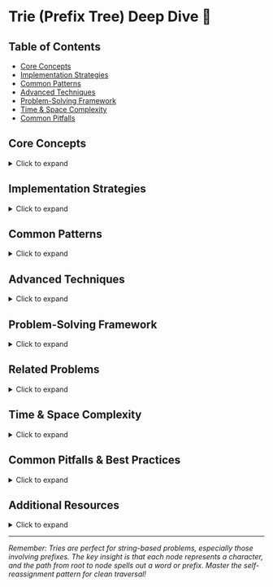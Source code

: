 # Trie (Prefix Tree) Deep Dive 🌳

## Table of Contents
- [Core Concepts](#core-concepts)
- [Implementation Strategies](#implementation-strategies)
- [Common Patterns](#common-patterns)
- [Advanced Techniques](#advanced-techniques)
- [Problem-Solving Framework](#problem-solving-framework)
- [Time & Space Complexity](#time--space-complexity)
- [Common Pitfalls](#common-pitfalls)

## Core Concepts
<details>
<summary>Click to expand</summary>

### What is a Trie?
A **trie** (pronounced "try") is a tree-like data structure used to store and retrieve strings. Each node represents a character, and the path from root to any node spells out a word or prefix.

### Key Properties
1. **Character-based nodes**: Each node represents a single character
2. **Path spells words**: Root to node path forms a word/prefix
3. **Shared prefixes**: Common prefixes are shared between words
4. **Efficient lookups**: O(m) time where m is word length
5. **Prefix matching**: Natural support for prefix-based operations

### When to Use Tries
- **Autocomplete systems**: Find all words with given prefix
- **Spell checkers**: Check if word exists in dictionary
- **IP routing tables**: Longest prefix matching
- **Contact lists**: Search by name prefix
- **Text editors**: Word suggestions
</details>

## Implementation Strategies
<details>
<summary>Click to expand</summary>

### 1. Dictionary-Based Implementation
```python
class Trie:
    def __init__(self):
        self.children = {}  # Character -> Trie node
        self.is_end = False  # Marks complete words
    
    def insert(self, word: str) -> None:
        node = self
        for char in word:
            if char not in node.children:
                node.children[char] = Trie()
            node = node.children[char]
        node.is_end = True
    
    def search(self, word: str) -> bool:
        node = self
        for char in word:
            if char not in node.children:
                return False
            node = node.children[char]
        return node.is_end
    
    def startsWith(self, prefix: str) -> bool:
        node = self
        for char in prefix:
            if char not in node.children:
                return False
            node = node.children[char]
        return True
```

### 2. Array-Based Implementation (for fixed character sets)
```python
class Trie:
    def __init__(self):
        self.children = [None] * 26  # For lowercase letters
        self.is_end = False
    
    def insert(self, word: str) -> None:
        node = self
        for char in word:
            idx = ord(char) - ord('a')
            if not node.children[idx]:
                node.children[idx] = Trie()
            node = node.children[idx]
        node.is_end = True
    
    def search(self, word: str) -> bool:
        node = self
        for char in word:
            idx = ord(char) - ord('a')
            if not node.children[idx]:
                return False
            node = node.children[idx]
        return node.is_end
```

### 3. Self Reassignment Pattern
```python
class Trie:
    def __init__(self):
        self.children = {}
        self.is_end = False
    
    def insert(self, word: str) -> None:
        for char in word:
            if char not in self.children:
                self.children[char] = Trie()
            self = self.children[char]  # Move down tree
        self.is_end = True
```
</details>

## Common Patterns
<details>
<summary>Click to expand</summary>

### 1. Basic Trie Operations
```python
class Trie:
    def __init__(self):
        self.children = {}
        self.is_end = False
    
    def insert(self, word: str) -> None:
        node = self
        for char in word:
            if char not in node.children:
                node.children[char] = Trie()
            node = node.children[char]
        node.is_end = True
    
    def search(self, word: str) -> bool:
        node = self
        for char in word:
            if char not in node.children:
                return False
            node = node.children[char]
        return node.is_end
    
    def startsWith(self, prefix: str) -> bool:
        node = self
        for char in prefix:
            if char not in node.children:
                return False
            node = node.children[char]
        return True
```

### 2. Word Search with Backtracking
```python
def find_words(board, words):
    trie = Trie()
    for word in words:
        trie.insert(word)
    
    def dfs(row, col, node, path):
        if node.is_end:
            result.add(''.join(path))
        
        for dr, dc in [(0,1), (1,0), (0,-1), (-1,0)]:
            nr, nc = row + dr, col + dc
            if (0 <= nr < len(board) and 0 <= nc < len(board[0]) and
                board[nr][nc] in node.children):
                char = board[nr][nc]
                board[nr][nc] = '#'  # Mark as visited
                path.append(char)
                dfs(nr, nc, node.children[char], path)
                path.pop()
                board[nr][nc] = char  # Restore
    
    result = set()
    for i in range(len(board)):
        for j in range(len(board[0])):
            if board[i][j] in trie.children:
                char = board[i][j]
                board[i][j] = '#'
                dfs(i, j, trie.children[char], [char])
                board[i][j] = char
    
    return list(result)
```

### 3. Autocomplete Implementation
```python
def autocomplete(trie, prefix):
    node = trie
    for char in prefix:
        if char not in node.children:
            return []
        node = node.children[char]
    
    def collect_words(node, current_word):
        words = []
        if node.is_end:
            words.append(current_word)
        for char, child in node.children.items():
            words.extend(collect_words(child, current_word + char))
        return words
    
    return collect_words(node, prefix)
```

### 4. Longest Common Prefix
```python
def longest_common_prefix(words):
    if not words:
        return ""
    
    trie = Trie()
    for word in words:
        trie.insert(word)
    
    node = trie
    prefix = []
    
    while len(node.children) == 1 and not node.is_end:
        char = list(node.children.keys())[0]
        prefix.append(char)
        node = node.children[char]
    
    return ''.join(prefix)
```
</details>

## Advanced Techniques
<details>
<summary>Click to expand</summary>

### 1. Compressed Trie (Radix Tree)
```python
class CompressedTrie:
    def __init__(self):
        self.children = {}  # prefix -> (Trie, remaining)
        self.is_end = False
    
    def insert(self, word: str) -> None:
        if not word:
            self.is_end = True
            return
        
        # Find common prefix with existing children
        for prefix, (child, remaining) in self.children.items():
            common = self._common_prefix(word, prefix)
            if common:
                if common == prefix:
                    # Word starts with existing prefix
                    child.insert(word[len(prefix):])
                else:
                    # Split existing node
                    new_child = CompressedTrie()
                    new_child.children[prefix[len(common):]] = (child, remaining)
                    new_child.insert(word[len(common):])
                    del self.children[prefix]
                    self.children[common] = (new_child, "")
                return
        
        # No common prefix found
        self.children[word] = (CompressedTrie(), "")
        self.children[word][0].is_end = True
    
    def _common_prefix(self, s1, s2):
        i = 0
        while i < min(len(s1), len(s2)) and s1[i] == s2[i]:
            i += 1
        return s1[:i]
```

### 2. Suffix Trie
```python
class SuffixTrie:
    def __init__(self, text):
        self.root = Trie()
        self._build_suffix_trie(text)
    
    def _build_suffix_trie(self, text):
        for i in range(len(text)):
            suffix = text[i:]
            self._insert_suffix(suffix, i)
    
    def _insert_suffix(self, suffix, start_idx):
        node = self.root
        for char in suffix:
            if char not in node.children:
                node.children[char] = Trie()
            node = node.children[char]
        node.is_end = True
        node.start_indices = getattr(node, 'start_indices', []) + [start_idx]
    
    def search_pattern(self, pattern):
        node = self.root
        for char in pattern:
            if char not in node.children:
                return []
            node = node.children[char]
        
        if node.is_end:
            return node.start_indices
        return []
```

### 3. Trie with Frequency Counting
```python
class FrequencyTrie:
    def __init__(self):
        self.children = {}
        self.is_end = False
        self.frequency = 0
    
    def insert(self, word: str, freq: int = 1) -> None:
        node = self
        for char in word:
            if char not in node.children:
                node.children[char] = FrequencyTrie()
            node = node.children[char]
        node.is_end = True
        node.frequency += freq
    
    def get_top_k_words(self, prefix: str, k: int):
        node = self
        for char in prefix:
            if char not in node.children:
                return []
            node = node.children[char]
        
        def collect_words(node, current_word):
            words = []
            if node.is_end:
                words.append((current_word, node.frequency))
            for char, child in node.children.items():
                words.extend(collect_words(child, current_word + char))
            return words
        
        words = collect_words(node, prefix)
        words.sort(key=lambda x: x[1], reverse=True)
        return [word for word, freq in words[:k]]
```

### 4. Memory-Efficient Trie
```python
class MemoryEfficientTrie:
    def __init__(self):
        self.children = {}
        self.is_end = False
        self._word_count = 0
    
    def insert(self, word: str) -> None:
        if not word:
            self.is_end = True
            self._word_count += 1
            return
        
        char = word[0]
        if char not in self.children:
            self.children[char] = MemoryEfficientTrie()
        self.children[char].insert(word[1:])
        self._word_count += 1
    
    def delete(self, word: str) -> bool:
        if not word:
            if self.is_end:
                self.is_end = False
                self._word_count -= 1
                return True
            return False
        
        char = word[0]
        if char not in self.children:
            return False
        
        if self.children[char].delete(word[1:]):
            self._word_count -= 1
            if self.children[char]._word_count == 0:
                del self.children[char]
            return True
        return False
```
</details>

## Problem-Solving Framework
<details>
<summary>Click to expand</summary>

### 1. Identify Trie Usage
**Use tries when you need:**
- String/word storage and retrieval
- Prefix-based operations
- Autocomplete functionality
- Pattern matching in text
- Efficient string lookups

### 2. Choose Implementation
- **Dictionary-based**: Flexible, works with any character set
- **Array-based**: Space-efficient for fixed character sets (e.g., lowercase letters)
- **Self-reassignment**: Clean traversal pattern

### 3. Design Operations
- **Insert**: Traverse path, create nodes as needed, mark end
- **Search**: Traverse path, check if complete word exists
- **Prefix**: Traverse path, check if prefix exists
- **Delete**: Traverse path, remove nodes if no other words use them

### 4. Handle Edge Cases
- Empty strings
- Non-existent words/prefixes
- Duplicate insertions
- Memory cleanup for deletions
</details>

## Related Problems
<details>
<summary>Click to expand</summary>

### Easy
- [208. Implement Trie (Prefix Tree)](../208/README.md) - Basic trie implementation

### Medium
- [211. Design Add and Search Words Data Structure](#) *(if available)* - Trie with wildcard support
- [212. Word Search II](#) *(if available)* - Trie + backtracking
- [648. Replace Words](#) *(if available)* - Trie for prefix replacement

### Hard
- [745. Prefix and Suffix Search](#) *(if available)* - Advanced trie with suffix support
- [1032. Stream of Characters](#) *(if available)* - Trie for streaming data
</details>

## Time & Space Complexity
<details>
<summary>Click to expand</summary>

### Trie Operations
| Operation | Time Complexity | Space Complexity |
|-----------|----------------|------------------|
| Insert | O(m) | O(m) |
| Search | O(m) | O(1) |
| startsWith | O(m) | O(1) |
| Delete | O(m) | O(1) |

Where m = length of the word/prefix

### Space Analysis
- **Dictionary-based**: O(ALPHABET_SIZE × N × M) where N = number of words, M = average word length
- **Array-based**: O(ALPHABET_SIZE × N × M) but more predictable
- **Compressed**: O(N × M) in best case, O(ALPHABET_SIZE × N × M) in worst case

### Memory Optimization
- Use compressed tries for large datasets
- Implement lazy deletion for dynamic datasets
- Consider array-based implementation for fixed character sets
</details>

## Common Pitfalls & Best Practices
<details>
<summary>Click to expand</summary>

### ❌ Common Mistakes

1. **Forgetting to Mark Word Endings**
   ```python
   # Wrong: Can't distinguish between "app" and "apple"
   def insert(self, word):
       for char in word:
           # ... create nodes
       # Missing: self.is_end = True
   
   # Correct
   def insert(self, word):
       for char in word:
           # ... create nodes
       self.is_end = True  # Mark complete word
   ```

2. **Not Handling Empty Strings**
   ```python
   # Wrong: Doesn't handle empty string
   def search(self, word):
       for char in word:  # Fails for ""
           # ...
   
   # Correct
   def search(self, word):
       if not word:
           return self.is_end
       # ... rest of logic
   ```

3. **Inefficient Traversal**
   ```python
   # Wrong: Creating unnecessary variables
   def startsWith(self, prefix):
       current = self
       for char in prefix:
           if char not in current.children:
               return False
           current = current.children[char]
       return True
   
   # Better: Self reassignment
   def startsWith(self, prefix):
       for char in prefix:
           if char not in self.children:
               return False
           self = self.children[char]
       return True
   ```

### ✅ Best Practices

1. **Use Self Reassignment for Clean Traversal**
   ```python
   def insert(self, word):
       for char in word:
           if char not in self.children:
               self.children[char] = Trie()
           self = self.children[char]  # Clean traversal
       self.is_end = True
   ```

2. **Separate Search and startsWith Logic**
   ```python
   def search(self, word):
       # Must be complete word
       node = self._get_node(word)
       return node and node.is_end
   
   def startsWith(self, prefix):
       # Just need prefix to exist
       return self._get_node(prefix) is not None
   
   def _get_node(self, word):
       node = self
       for char in word:
           if char not in node.children:
               return None
           node = node.children[char]
       return node
   ```

3. **Handle Edge Cases Properly**
   ```python
   def insert(self, word):
       if not word:
           self.is_end = True
           return
       # ... rest of logic
   ```

4. **Use Appropriate Data Structures**
   ```python
   # For fixed character sets (lowercase letters)
   self.children = [None] * 26
   
   # For flexible character sets
   self.children = {}
   ```

5. **Implement Memory-Efficient Deletion**
   ```python
   def delete(self, word):
       if not word:
           if self.is_end:
               self.is_end = False
               return True
           return False
       
       char = word[0]
       if char not in self.children:
           return False
       
       if self.children[char].delete(word[1:]):
           if not self.children[char].children and not self.children[char].is_end:
               del self.children[char]
           return True
       return False
   ```
</details>

## Additional Resources
<details>
<summary>Click to expand</summary>

1. [Trie Data Structure Visualization](https://visualgo.net/en/trie)
2. [Trie Applications in Computer Science](https://en.wikipedia.org/wiki/Trie)
3. [Advanced Trie Patterns](https://leetcode.com/tag/trie/)
4. [Compressed Trie (Radix Tree)](https://en.wikipedia.org/wiki/Radix_tree)
</details>

---

*Remember: Tries are perfect for string-based problems, especially those involving prefixes. The key insight is that each node represents a character, and the path from root to node spells out a word or prefix. Master the self-reassignment pattern for clean traversal!* 